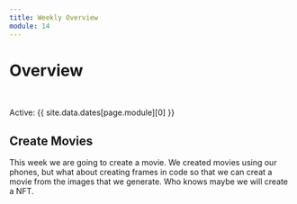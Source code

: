```yaml
---
title: Weekly Overview
module: 14
---
```


# Overview


<br />


Active: {{ site.data.dates[page.module][0] }}


## Create Movies    

This week we are going to create a movie.  We created movies using our phones, but what about creating frames in code so that we can creat a movie from the images that we generate. Who knows maybe we will create a NFT.

